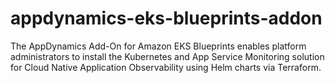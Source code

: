 # appdynamics-eks-blueprints-addon
The AppDynamics Add-On for Amazon EKS Blueprints enables platform administrators to install the Kubernetes and App Service Monitoring solution for Cloud Native Application Observability using Helm charts via Terraform.
